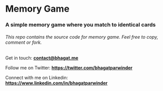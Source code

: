 # Memory Game
### A simple memory game where you match to identical cards
###### This repo contains the source code for memory game. Feel free to copy, comment or fork.
Get in touch: **contact@bhagat.me**

Follow me on Twitter: **https://twitter.com/bhagatparwinder**

Connect with me on Linkedin: **https://www.linkedin.com/in/bhagatparwinder**
